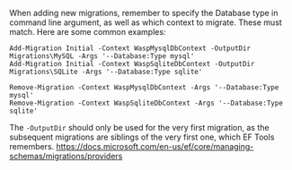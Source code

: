 When adding new migrations, remember to specify the Database type in command line argument, as well as which context to migrate. These must match.
Here are some common examples:

```
Add-Migration Initial -Context WaspMysqlDbContext -OutputDir Migrations\MySQL -Args '--Database:Type mysql'
Add-Migration Initial -Context WaspSqliteDbContext -OutputDir Migrations\SQLite -Args '--Database:Type sqlite'

Remove-Migration -Context WaspMysqlDbContext -Args '--Database:Type mysql'
Remove-Migration -Context WaspSqliteDbContext -Args '--Database:Type sqlite'
```

The `-OutputDir` should only be used for the very first migration, as the subsequent migrations are siblings of the very first one, which EF Tools remembers.
https://docs.microsoft.com/en-us/ef/core/managing-schemas/migrations/providers


